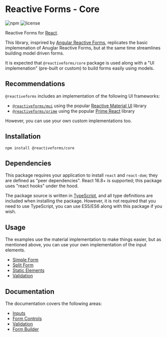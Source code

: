 # Reactive Forms - Core

![npm](https://img.shields.io/npm/v/@reactiveforms/core) ![license](https://img.shields.io/badge/License-MIT-blue)

Reactive Forms for [React](https://reactjs.org/).

This library, insprired by [Angular Reactive Forms](https://angular.io/guide/reactive-forms), replicates the basic implemenation of Anuglar Reactive Forms, but at the same time streamlines building model driven forms.

It is expected that `@reactiveforms/core` package is used along with a "UI implemenation" (pre-built or custom) to build forms easily using models.

## Recommendations

`@reactiveforms` includes an implementation of the following UI frameworks:
- [`@reactiveforms/mui`](https://www.npmjs.com/package/@reactiveforms/mui) using the popular [Reactive Material UI](https://material-ui.com/) library
- [`@reactiveforms/prime`](https://www.npmjs.com/package/@reactiveforms/prime) using the popular [Prime React](http://primefaces.org/primereact/) library

However, you can use your own custom implementations too.

## Installation

```
npm install @reactiveforms/core
```

## Dependencies

This package requires your application to install `react` and `react-dom`; they are defined as "peer dependencies". React 16.8+ is supported; this package uses "react hooks" under the hood.

The package source is written in [TypeScript](https://www.typescriptlang.org/), and all type definitions are included when installing the package. However, it is not required that you need to use TypeScript, you can use ES5/ES6 along with this package if you wish.

## Usage

The examples use the material implementation to make things easier, but as mentioned above, you can use your own implementation of the input elements.

* [Simple Form](https://github.com/pureartisan/reactive-forms/tree/master/packages/core/docs/examples/simple-form.md)
* [Split Form](https://github.com/pureartisan/reactive-forms/tree/master/packages/core/docs/examples/split-form.md)
* [Static Elements](https://github.com/pureartisan/reactive-forms/tree/master/packages/core/docs/examples/static-elements.md)
* [Validation](https://github.com/pureartisan/reactive-forms/tree/master/packages/core/docs/examples/validation.md)

## Documentation

The documentation covers the following areas:
* [Inputs](https://github.com/pureartisan/reactive-forms/tree/master/packages/core/docs/inputs.md)
* [Form Controls](https://github.com/pureartisan/reactive-forms/tree/master/packages/core/docs/form-controls.md)
* [Validation](https://github.com/pureartisan/reactive-forms/tree/master/packages/core/docs/validation.md)
* [Form Builder](https://github.com/pureartisan/reactive-forms/tree/master/packages/core/docs/form-builder.md)

